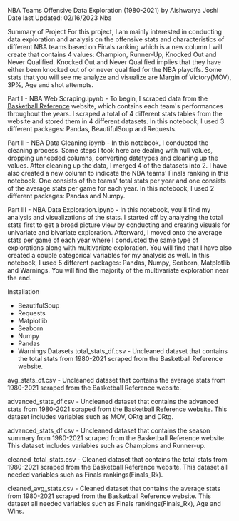 NBA Teams Offensive Data Exploration (1980-2021)
by Aishwarya Joshi
Date last Updated: 02/16/2023 Nba

Summary of Project
For this project, I am mainly interested in conducting data exploration and analysis on the offensive stats and characteristics of different NBA teams based on Finals ranking which is a new column I will create that contains 4 values: Champion, Runner-Up, Knocked Out and Never Qualified. Knocked Out and Never Qualified implies that they have either been knocked out of or never qualified for the NBA playoffs. Some stats that you will see me analyze and visualize are Margin of Victory(MOV), 3P%, Age and shot attempts.

Part I - NBA Web Scraping.ipynb - To begin, I scraped data from the [Basketball Reference](https://www.basketball-reference.com/leagues/) website, which contains each team's performances throughout the years. I scraped a total of 4 different stats tables from the website and stored them in 4 different datasets. In this notebook, I used 3 different packages: Pandas, BeautifulSoup and Requests.

Part II - NBA Data Cleaning.ipynb - In this notebook, I conducted the cleaning process. Some steps I took here are dealing with null values, dropping unneeded columns, converting datatypes and cleaning up the values. After cleaning up the data, I merged 4 of the datasets into 2. I have also created a new column to indicate the NBA teams' Finals ranking in this notebook. One consists of the teams' total stats per year and one consists of the average stats per game for each year. In this notebook, I used 2 different packages: Pandas and Numpy.

Part III - NBA Data Exploration.ipynb - In this notebook, you'll find my analysis and visualizations of the stats. I started off by analyzing the total stats first to get a broad picture view by conducting and creating visuals for univariate and bivariate exploration. Afterward, I moved onto the average stats per game of each year where I conducted the same type of explorations along with multivariate exploration. You will find that I have also created a couple categorical variables for my analysis as well. In this notebook, I used 5 different packages: Pandas, Numpy, Seaborn, Matplotlib and Warnings. You will find the majority of the multivariate exploration near the end.

Installation
* BeautifulSoup
* Requests
* Matplotlib
* Seaborn
* Numpy
* Pandas
* Warnings
Datasets
total_stats_df.csv - Uncleaned dataset that contains the total stats from 1980-2021 scraped from the Basketball Reference website.

avg_stats_df.csv - Uncleaned dataset that contains the average stats from 1980-2021 scraped from the Basketball Reference website.

advanced_stats_df.csv - Uncleaned dataset that contains the advanced stats from 1980-2021 scraped from the Basketball Reference website. This dataset includes variables such as MOV, ORtg and DRtg.

advanced_stats_df.csv - Uncleaned dataset that contains the season summary from 1980-2021 scraped from the Basketball Reference website. This dataset includes variables such as Champions and Runner-up.

cleaned_total_stats.csv - Cleaned dataset that contains the total stats from 1980-2021 scraped from the Basketball Reference website. This dataset all needed variables such as Finals rankings(Finals_Rk).

cleaned_avg_stats.csv - Cleaned dataset that contains the average stats from 1980-2021 scraped from the Basketball Reference website. This dataset all needed variables such as Finals rankings(Finals_Rk), Age and Wins.

